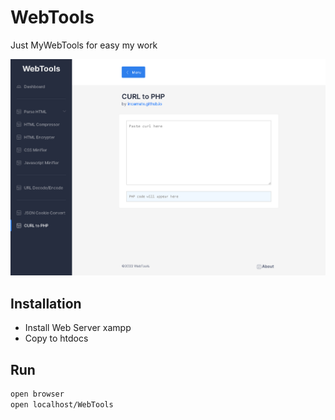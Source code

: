 # WebTools
Just MyWebTools for easy my work

![Riedayme](https://github.com/riedayme/WebTools/blob/main/preview.png?raw=true)

## Installation
- Install Web Server xampp
- Copy to htdocs

## Run
```html
open browser
open localhost/WebTools
```